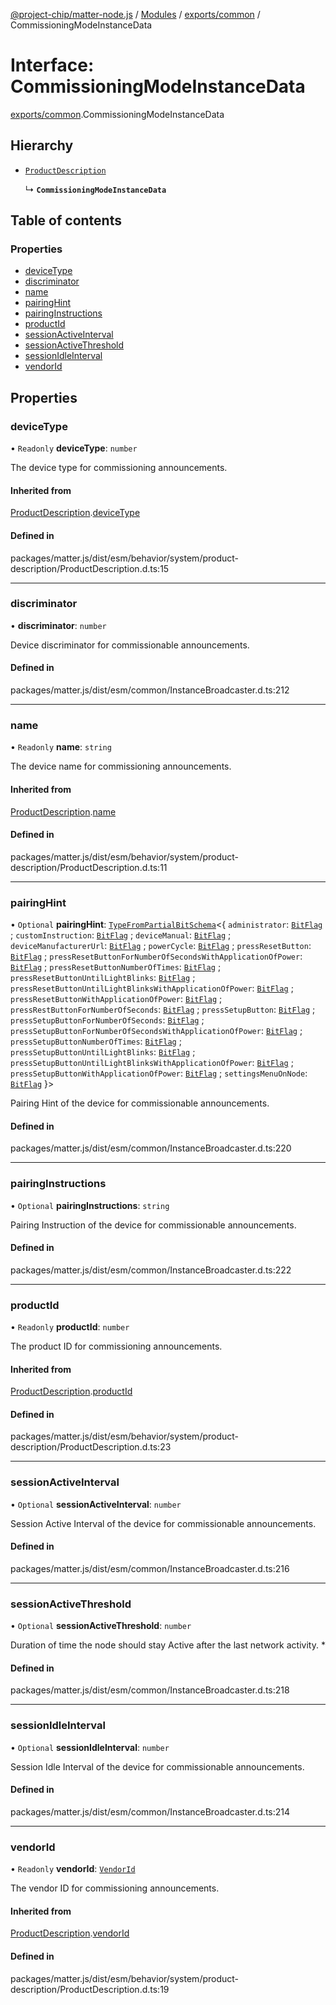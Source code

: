 [@project-chip/matter-node.js](../README.md) / [Modules](../modules.md) / [exports/common](../modules/exports_common.md) / CommissioningModeInstanceData

# Interface: CommissioningModeInstanceData

[exports/common](../modules/exports_common.md).CommissioningModeInstanceData

## Hierarchy

- [`ProductDescription`](exports_cluster._internal_.ProductDescription.md)

  ↳ **`CommissioningModeInstanceData`**

## Table of contents

### Properties

- [deviceType](exports_common.CommissioningModeInstanceData.md#devicetype)
- [discriminator](exports_common.CommissioningModeInstanceData.md#discriminator)
- [name](exports_common.CommissioningModeInstanceData.md#name)
- [pairingHint](exports_common.CommissioningModeInstanceData.md#pairinghint)
- [pairingInstructions](exports_common.CommissioningModeInstanceData.md#pairinginstructions)
- [productId](exports_common.CommissioningModeInstanceData.md#productid)
- [sessionActiveInterval](exports_common.CommissioningModeInstanceData.md#sessionactiveinterval)
- [sessionActiveThreshold](exports_common.CommissioningModeInstanceData.md#sessionactivethreshold)
- [sessionIdleInterval](exports_common.CommissioningModeInstanceData.md#sessionidleinterval)
- [vendorId](exports_common.CommissioningModeInstanceData.md#vendorid)

## Properties

### deviceType

• `Readonly` **deviceType**: `number`

The device type for commissioning announcements.

#### Inherited from

[ProductDescription](exports_cluster._internal_.ProductDescription.md).[deviceType](exports_cluster._internal_.ProductDescription.md#devicetype)

#### Defined in

packages/matter.js/dist/esm/behavior/system/product-description/ProductDescription.d.ts:15

___

### discriminator

• **discriminator**: `number`

Device discriminator for commissionable announcements.

#### Defined in

packages/matter.js/dist/esm/common/InstanceBroadcaster.d.ts:212

___

### name

• `Readonly` **name**: `string`

The device name for commissioning announcements.

#### Inherited from

[ProductDescription](exports_cluster._internal_.ProductDescription.md).[name](exports_cluster._internal_.ProductDescription.md#name)

#### Defined in

packages/matter.js/dist/esm/behavior/system/product-description/ProductDescription.d.ts:11

___

### pairingHint

• `Optional` **pairingHint**: [`TypeFromPartialBitSchema`](../modules/exports_schema.md#typefrompartialbitschema)\<\{ `administrator`: [`BitFlag`](../modules/exports_schema.md#bitflag) ; `customInstruction`: [`BitFlag`](../modules/exports_schema.md#bitflag) ; `deviceManual`: [`BitFlag`](../modules/exports_schema.md#bitflag) ; `deviceManufacturerUrl`: [`BitFlag`](../modules/exports_schema.md#bitflag) ; `powerCycle`: [`BitFlag`](../modules/exports_schema.md#bitflag) ; `pressResetButton`: [`BitFlag`](../modules/exports_schema.md#bitflag) ; `pressResetButtonForNumberOfSecondsWithApplicationOfPower`: [`BitFlag`](../modules/exports_schema.md#bitflag) ; `pressResetButtonNumberOfTimes`: [`BitFlag`](../modules/exports_schema.md#bitflag) ; `pressResetButtonUntilLightBlinks`: [`BitFlag`](../modules/exports_schema.md#bitflag) ; `pressResetButtonUntilLightBlinksWithApplicationOfPower`: [`BitFlag`](../modules/exports_schema.md#bitflag) ; `pressResetButtonWithApplicationOfPower`: [`BitFlag`](../modules/exports_schema.md#bitflag) ; `pressRestButtonForNumberOfSeconds`: [`BitFlag`](../modules/exports_schema.md#bitflag) ; `pressSetupButton`: [`BitFlag`](../modules/exports_schema.md#bitflag) ; `pressSetupButtonForNumberOfSeconds`: [`BitFlag`](../modules/exports_schema.md#bitflag) ; `pressSetupButtonForNumberOfSecondsWithApplicationOfPower`: [`BitFlag`](../modules/exports_schema.md#bitflag) ; `pressSetupButtonNumberOfTimes`: [`BitFlag`](../modules/exports_schema.md#bitflag) ; `pressSetupButtonUntilLightBlinks`: [`BitFlag`](../modules/exports_schema.md#bitflag) ; `pressSetupButtonUntilLightBlinksWithApplicationOfPower`: [`BitFlag`](../modules/exports_schema.md#bitflag) ; `pressSetupButtonWithApplicationOfPower`: [`BitFlag`](../modules/exports_schema.md#bitflag) ; `settingsMenuOnNode`: [`BitFlag`](../modules/exports_schema.md#bitflag)  }\>

Pairing Hint of the device for commissionable announcements.

#### Defined in

packages/matter.js/dist/esm/common/InstanceBroadcaster.d.ts:220

___

### pairingInstructions

• `Optional` **pairingInstructions**: `string`

Pairing Instruction of the device for commissionable announcements.

#### Defined in

packages/matter.js/dist/esm/common/InstanceBroadcaster.d.ts:222

___

### productId

• `Readonly` **productId**: `number`

The product ID for commissioning announcements.

#### Inherited from

[ProductDescription](exports_cluster._internal_.ProductDescription.md).[productId](exports_cluster._internal_.ProductDescription.md#productid)

#### Defined in

packages/matter.js/dist/esm/behavior/system/product-description/ProductDescription.d.ts:23

___

### sessionActiveInterval

• `Optional` **sessionActiveInterval**: `number`

Session Active Interval of the device for commissionable announcements.

#### Defined in

packages/matter.js/dist/esm/common/InstanceBroadcaster.d.ts:216

___

### sessionActiveThreshold

• `Optional` **sessionActiveThreshold**: `number`

Duration of time the node should stay Active after the last network activity. *

#### Defined in

packages/matter.js/dist/esm/common/InstanceBroadcaster.d.ts:218

___

### sessionIdleInterval

• `Optional` **sessionIdleInterval**: `number`

Session Idle Interval of the device for commissionable announcements.

#### Defined in

packages/matter.js/dist/esm/common/InstanceBroadcaster.d.ts:214

___

### vendorId

• `Readonly` **vendorId**: [`VendorId`](../modules/exports_datatype.md#vendorid)

The vendor ID for commissioning announcements.

#### Inherited from

[ProductDescription](exports_cluster._internal_.ProductDescription.md).[vendorId](exports_cluster._internal_.ProductDescription.md#vendorid)

#### Defined in

packages/matter.js/dist/esm/behavior/system/product-description/ProductDescription.d.ts:19
